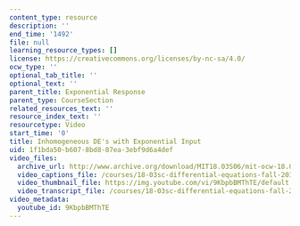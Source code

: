 ```yaml
---
content_type: resource
description: ''
end_time: '1492'
file: null
learning_resource_types: []
license: https://creativecommons.org/licenses/by-nc-sa/4.0/
ocw_type: ''
optional_tab_title: ''
optional_text: ''
parent_title: Exponential Response
parent_type: CourseSection
related_resources_text: ''
resource_index_text: ''
resourcetype: Video
start_time: '0'
title: Inhomogeneous DE's with Exponential Input
uid: 1f1bda50-b607-8bd8-87ea-3ebf9d6a4def
video_files:
  archive_url: http://www.archive.org/download/MIT18.03S06/mit-ocw-18.03-lec13-10mar2003-220k_512kb.mp4
  video_captions_file: /courses/18-03sc-differential-equations-fall-2011/d0dbf608109a5a9dad36c4bc96d1f055_9KbpbBMThTE.vtt
  video_thumbnail_file: https://img.youtube.com/vi/9KbpbBMThTE/default.jpg
  video_transcript_file: /courses/18-03sc-differential-equations-fall-2011/beb9833407335d68242cf15c99592ccb_9KbpbBMThTE.pdf
video_metadata:
  youtube_id: 9KbpbBMThTE
---
```

